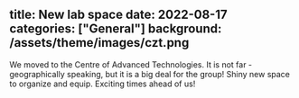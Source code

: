 title: New lab space
date: 2022-08-17 
categories: ["General"]
background: /assets/theme/images/czt.png
---

We moved to the Centre of Advanced Technologies. It is not far - geographically speaking, but it is a big deal for the group!
Shiny new space to organize and equip. Exciting times ahead of us!
